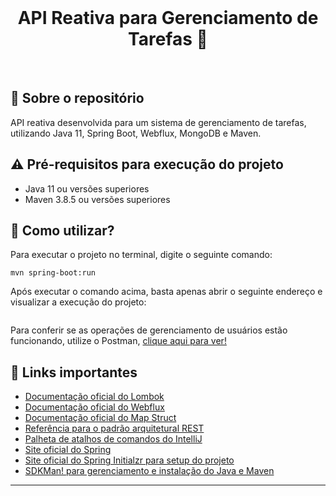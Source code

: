 <br>
<h1 align="center">
API Reativa para Gerenciamento de Tarefas 📑
</h1>
<br>

## 💬 Sobre o repositório

API reativa desenvolvida para um sistema de gerenciamento de tarefas, utilizando Java 11, Spring Boot, Webflux, MongoDB e Maven.

## ⚠ Pré-requisitos para execução do projeto

* Java 11 ou versões superiores
* Maven 3.8.5 ou versões superiores

## 📌 Como utilizar?

Para executar o projeto no terminal, digite o seguinte comando:

```shell script
mvn spring-boot:run 
```

Após executar o comando acima, basta apenas abrir o seguinte endereço e visualizar a execução do projeto:

```

```

Para conferir se as operações de gerenciamento de usuários estão funcionando, utilize o Postman, [clique aqui para ver!](https://ibb.co/0QMytWZ)

## 🧠 Links importantes

* [Documentação oficial do Lombok](https://projectlombok.org/)
* [Documentação oficial do Webflux](https://docs.spring.io/spring-framework/docs/current/reference/html/web-reactive.html)
* [Documentação oficial do Map Struct](https://mapstruct.org/)
* [Referência para o padrão arquitetural REST](https://restfulapi.net/)
* [Palheta de atalhos de comandos do IntelliJ](https://resources.jetbrains.com/storage/products/intellij-idea/docs/IntelliJIDEA_ReferenceCard.pdf)
* [Site oficial do Spring](https://spring.io/)
* [Site oficial do Spring Initialzr para setup do projeto](https://start.spring.io/)
* [SDKMan! para gerenciamento e instalação do Java e Maven](https://sdkman.io/)

---
